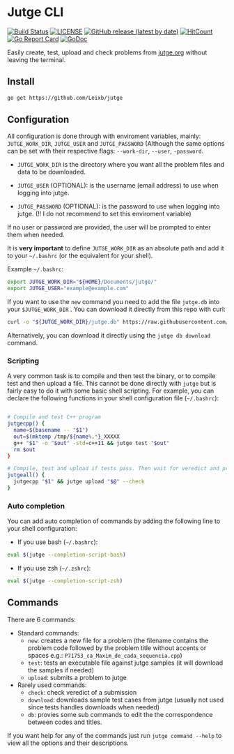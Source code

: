 # Jutge CLI

[![Build Status](https://github.com/Leixb/jutge/workflows/build/badge.svg)](https://github.com/Leixb/jutge/actions)
[![LICENSE](https://img.shields.io/github/license/Leixb/jutge)](https://github.com/Leixb/jutge/blob/master/LICENSE)
[![GitHub release (latest by date)](https://img.shields.io/github/v/release/Leixb/jutge)](https://github.com/Leixb/jutge/releases/latest)
[![HitCount](http://hits.dwyl.io/Leixb/jutge.svg)](http://hits.dwyl.io/Leixb/jutge)
[![Go Report Card](https://goreportcard.com/badge/github.com/Leixb/jutge)](https://goreportcard.com/report/github.com/Leixb/jutge)
[![GoDoc](https://godoc.org/github.com/Leixb/jutge?status.svg)](https://godoc.org/github.com/Leixb/jutge)

Easily create, test, upload and check problems from [jutge.org](https://jutge.org) without leaving the terminal.

## Install

```sh
go get https://github.com/Leixb/jutge
```

## Configuration

All configuration is done through with enviroment variables, mainly: `JUTGE_WORK_DIR`, `JUTGE_USER` and `JUTGE_PASSWORD` (Although the same options can be set with their respective flags: `--work-dir`, `--user`, `-password`.

 - `JUTGE_WORK_DIR` is the directory where you want all the problem files and data to be downloaded. 

 - `JUTGE_USER` (OPTIONAL): is the username (email address) to use when logging into jutge.
 - `JUTGE_PASSWORD` (OPTIONAL): is the password to use when logging into jutge. (!! I do not recommend to set this enviroment variable)

If no user or password are provided, the user will be prompted to enter them when needed.

It is **very important** to define `JUTGE_WORK_DIR` as an absolute path and add it to your `~/.bashrc` (or the equivalent for your shell).

 Example `~/.bashrc`:
```bash
export JUTGE_WORK_DIR="${HOME}/Documents/jutge/"
export JUTGE_USER="example@example.com"
```

If you want to use the `new` command you need to add the file `jutge.db` into your `$JUTGE_WORK_DIR` . You can download it directly from this repo with curl:

```bash
curl -o "${JUTGE_WORK_DIR}/jutge.db" https://raw.githubusercontent.com/Leixb/jutge/master/jutge.db
```

Alternatively, you can download it directly using the `jutge db download` command.

### Scripting
A very common task is to compile and then test the binary, or to compile test and then upload a file. This cannot be done directly with `jutge` but is fairly easy to do it with some basic shell scripting. For example, you can declare the following functions in your shell configuration file (`~/.bashrc`):

```bash

# Compile and test C++ program
jutgecpp() {
  name=$(basename -- "$1")
  out=$(mktemp /tmp/${name%.*}_XXXXX
  g++ "$1" -o "$out" -std=c++11 && jutge test "$out"
  rm $out
}

# Compile, test and upload if tests pass. Then wait for veredict and print it.
jutgeall() {
  jutgecpp "$1" && jutge upload "$@" --check
}
```

### Auto completion
You can add auto completion of commands by adding the following line to your shell configuration:

- If you use bash (`~/.bashrc`):
```bash
eval $(jutge --completion-script-bash)
```
- If you use zsh (`~/.zshrc`):
```zsh
eval $(jutge --completion-script-zsh)
```

## Commands

There are 6 commands:
 - Standard commands:
   - `new`: creates a new file for a problem (the filename contains the problem code followed by the problem title without accents or spaces e.g.: `P71753_ca_Maxim_de_cada_sequencia.cpp`)
   - `test`: tests an executable file against jutge samples (it will download the samples if needed)
   - `upload`: submits a problem to jutge
 - Rarely used commands:
   - `check`: check veredict of a submission
   - `download`: downloads sample test cases from jutge (usually not used since tests handles downloads when needed)
   - `db`: provies some sub commands to edit the the correspondence between codes and titles.
  
  If you want help for any of the commands just run `jutge command --help` to view all the options and their descriptions.
